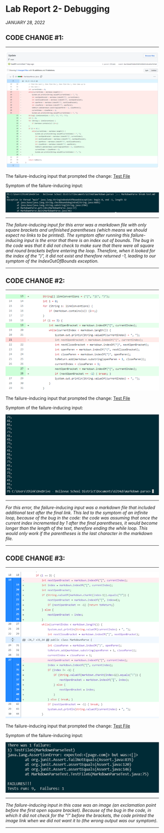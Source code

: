 # Lab Report 2- Debugging
*JANUARY 28, 2022*

## CODE CHANGE #1:
---

![Image](code_change_1.PNG)

The failure-inducing input that prompted the change: [Test File](break-test.md)

Symptom of the failure-inducing input: 

![Image](output_error_1.PNG)

---
*The failure-inducing input for this error was a markdown file with only square brackets and unfinished parentheses (which means we should expect no links to be printed). The symptom after running this failure-inducing input is the error that there is an index out of bounds. The bug in the code was that it did not check to make sure that there were all square and round brackets before entering the loop. Therefore, when it looked for the index of the ")", it did not exist and therefore returned -1, leading to our symptom of the IndexOutOfBounds exception.*

---

## CODE CHANGE #2:
---

![Image](code_change_2.PNG)

The failure-inducing input that prompted the change: [Test File](test-file2.md)

Symptom of the failure-inducing input: 

![Image](output_error_2.PNG)

---
*For this error, the failure-inducing input was a markdown file that included additional text after the final link. This led to the symptom of an infinite loop, because of the bug in the code: the code was assuming that once the current index incremented by 1 after the final parentheses, it would become longer than the length of the text, therefore ending the while loop. This would only work if the parentheses is the last character in the markdown file.*

---

## CODE CHANGE #3:
---

![Image](code_change_3.PNG)

The failure-inducing input that prompted the change: [Test File](test-file6.md)

Symptom of the failure-inducing input: 

![Image](output_error_3.PNG)

---
*The failure-inducing input in this case was an image (an exclamation point before the first open square bracket). Because of the bug in the code, in which it did not check for the "!" before the brackets, the code printed the image link when we did not want it to (the wrong output was our symptom).*

---